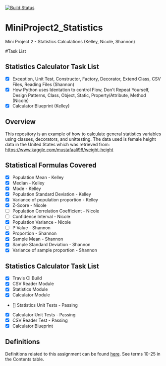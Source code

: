 [![Build Status](https://travis-ci.org/jeanshanchik/MiniProject2_Statistics.svg?branch=master)](https://travis-ci.org/jeanshanchik/MiniProject2_Statistics)

# MiniProject2_Statistics
Mini Project 2 - Statistics Calculations (Kelley, Nicole, Shannon)

#Task List
## Statistics Calculator Task List

- [x] Exception, Unit Test, Constructor, Factory, Decorator, Extend Class, CSV Files, Reading Files (Shannon)
- [x] How Python uses Identation to control Flow, Don't Repeat Yourself, Design Patterns, Class, Object, Static, Property/Attribute, Method (Nicole)
- [X] Calculator Blueprint (Kelley)

## Overview
This repository is an example of how to calculate general statistics variables using classes, decorators, and unittesting. The data used is female height data in the United States which was retrieved from: https://www.kaggle.com/mustafaali96/weight-height 

## Statistical Formulas Covered

- [X] Population Mean - Kelley
- [X] Median - Kelley
- [X] Mode - Kelley
- [X] Population Standard Deviation - Kelley
- [X] Variance of population proportion - Kelley
- [X] Z-Score - Nicole
- [ ] Population Correlation Coefficient - Nicole
- [ ] Confidence Interval - Nicole
- [X] Population Variance - Nicole
- [ ] P Value - Shannon
- [X] Proportion - Shannon
- [X] Sample Mean - Shannon
- [X] Sample Standard Deviation - Shannon
- [X] Variance of sample proportion - Shannon

## Statistics Calculator Task List

- [X] Travis CI Build
- [X] CSV Reader Module
- [X] Statistics Module
- [X] Calculator Module
- [] Statistics Unit Tests - Passing
- [X] Calculator Unit Tests - Passing
- [X] CSV Reader Test - Passing
- [X] Calculator Blueprint

## Definitions

Definitions related to this assignment can be found [here](https://github.com/Shannon-NJIT/MiniProject1). 
See terms 10-25 in the Contents table.

